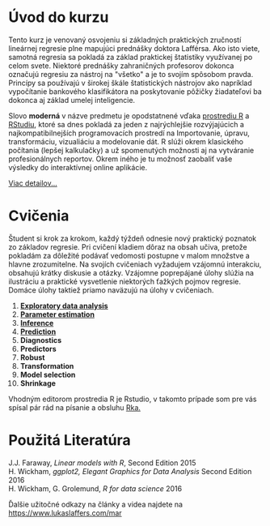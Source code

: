 # Úvod do kurzu

Tento kurz je venovaný osvojeniu si základných praktických zručností lineárnej regresie plne mapujúci prednášky doktora Lafférsa. Ako isto viete, samotná regresia sa pokladá za základ praktickej štatistiky využívanej po celom svete. Niektoré prednášky zahraničných profesorov dokonca označujú regresiu za nástroj na "všetko" a je to svojím spôsobom pravda. Princípy sa používajú v širokej škále štatistických nástrojov ako napríklad vypočítanie bankového klasifikátora na poskytovanie pôžičky žiadateľovi ba dokonca aj základ umelej inteligencie. 

Slovo **moderná** v názve predmetu je opodstatnené vďaka [prostrediu R](https://www.r-project.org/) a [RStudiu](https://www.rstudio.com/), ktoré sa dnes pokladá za jeden z najrýchlejšie rozvýjajúcich a najkompatibilnejších programovacích prostredí na Importovanie, úpravu, transformáciu, vizualiáciu a modelovanie dát. R slúži okrem klasického počítania (lepšej kalkulačky) a už spomenutých možnosti aj na vytváranie profesionálnych reportov. Okrem iného je tu možnosť zaobaliť vaše výsledky do interaktívnej online aplikácie.

[Viac detailov...](https://samuelhudec.github.io/WarmUP)

# Cvičenia

Študent si krok za krokom, každý týždeň odnesie nový praktický poznatok zo základov regresie. Pri cvičení kladiem dôraz na obsah učiva, pretože pokladám za dôležité podávať vedomosti postupne v malom množstve a hlavne zrozumitelne. Na svojích cvičeniach vyžadujem vzájomnú interakciu, obsahujú krátky diskusie a otázky. Vzájomne poprepájané úlohy slúžia na ilustráciu a praktické vysvetlenie niektorých ťažkých pojmov regresie. Domáce úlohy taktiež priamo naväzujú na úlohy v cvičeniach.

1. [**Exploratory data analysis**](https://samuelhudec.github.io/Ex01_Visualization)
2. [**Parameter estimation**](https://samuelhudec.github.io/Ex02_Estimation)
3. [**Inference**](https://samuelhudec.github.io/Ex03_Inference)  
4. [**Prediction**](https://samuelhudec.github.io/Ex04_Prediction)
5. **Diagnostics**
6. **Predictors** 
7. **Robust**  
8. **Transformation**
9. **Model selection**
10. **Shrinkage**

Vhodným editorom prostredia R je Rstudio, v takomto prípade som pre vás spísal pár rád na písanie a obsluhu [Rka.](https://samuelhudec.github.io/RStudioIntro)

# Použitá Literatúra

J.J. Faraway, *Linear models with R*, Second Edition 2015    
H. Wickham, *ggplot2, Elegant Graphics for Data Analysis* Second Edition 2016    
H. Wickham, G. Grolemund, *R for data science* 2016    

Ďalšie užitočné odkazy na články a videa najdete na <https://www.lukaslaffers.com/mar>


